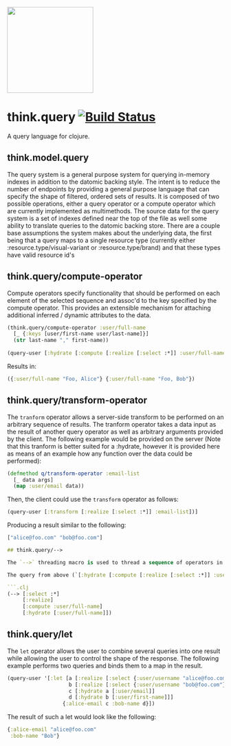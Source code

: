 
<a href="https://www.thinktopic.com"><img src="https://cloud.githubusercontent.com/assets/17600203/21554632/6257d9b0-cdce-11e6-8fc6-1a04ec8e9664.jpg" width="200"/></a>

# think.query [![Build Status](https://travis-ci.com/thinktopic/think.query.svg?token=64MLcsqSTjE7SCpD6LB1&branch=master)](https://travis-ci.com/thinktopic/think.query)

A query language for clojure.

## think.model.query
The query system is a general purpose system for querying in-memory indexes
in addition to the datomic backing style.  The intent is to reduce the number of endpoints by providing a
general purpose language that can specify the shape of filtered, ordered sets of results.  It is composed
of two possible operations, either a query operator or a compute operator which are currently
implemented as multimethods.  The source data for the query system is a set of indexes defined near
the top of the file as well some ability to translate queries to the datomic backing store.
There are a couple base assumptions the system makes about the underlying data, the first being
that a query maps to a single resource type (currently either :resource.type/visual-variant
or :resource.type/brand) and that these types have valid resource id's

## think.query/compute-operator
Compute operators specify functionality that should be performed on each element of the selected sequence and assoc'd to the key specified by the compute operator. This provides an extensible mechanism for attaching additional inferred / dynamic attributes to the data.

```.clj
(think.query/compute-operator :user/full-name
  [_ {:keys [user/first-name user/last-name]}]
  (str last-name "," first-name))
  
(query-user [:hydrate [:compute [:realize [:select :*]] :user/full-name] [:user/full-name]])
```

Results in:
```.clj
({:user/full-name "Foo, Alice"} {:user/full-name "Foo, Bob"})

```
## think.query/transform-operator
The `tranform` operator allows a server-side transform to be performed on an arbitrary sequence of results. The tranform operator takes a data input as the result of another query operator as well as arbitrary arguments provided by the client. The following example would be provided on the server (Note that this tranform is better suited for a :hydrate, however it is provided here as means of an example how any function over the data could be performed):

```.clj
(defmethod q/transform-operator :email-list
  [_ data args]
  (map :user/email data))
```

Then, the client could use the `transform` operator as follows:
```.clj
(query-user [:transform [:realize [:select :*]] :email-list])]
```

Producing a result similar to the following: 
```.clj
["alice@foo.com" "bob@foo.com"]

## think.query/-->

The `-->` threading macro is used to thread a sequence of operators in a linear fashion much like the `->` macro does for functions.

The query from above (`[:hydrate [:compute [:realize [:select :*]] :user/full-name] [:user/full-name]]`) could be re-written as the follows:

```.clj
(--> [:select :*]
     [:realize]
     [:compute :user/full-name]
     [:hydrate [:user/full-name]])
```


## think.query/let
The `let` operator allows the user to combine several queries into one result while allowing the user to control the shape of the response. The following example performs two queries and binds them to a map in the result.

```.clj
(query-user '[:let [a [:realize [:select {:user/username "alice@foo.com"}]]
                    b [:realize [:select {:user/username "bob@foo.com"}]]
                    c [:hydrate a [:user/email]]
                    d [:hydrate b [:user/first-name]]]
                  {:alice-email c :bob-name d}])
```
The result of such a let would look like the following:
```.clj
{:alice-email "alice@foo.com"
 :bob-name "Bob"}
```


```

